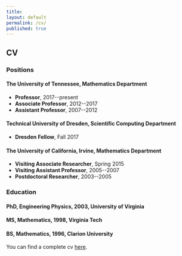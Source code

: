 ```yaml
---
title:
layout: default
permalink: /cv/
published: true
---
```


## CV

### Positions

#### The University of Tennessee, Mathematics Department 
- **Professor**, 2017--present
- **Associate Professor**, 2012--2017
- **Assistant Professor**, 2007--2012

#### Technical University of Dresden, Scientific Computing Department
- **Dresden Fellow**, Fall 2017


#### The University of California, Irvine, Mathematics Department 
- **Visiting Associate Researcher**, Spring 2015
- **Visiting Assistant Professor**, 2005--2007
- **Postdoctoral Researcher**, 2003--2005


### Education

#### PhD, Engineering Physics, 2003, University of Virginia

#### MS, Mathematics, 1998, Virginia Tech

#### BS, Mathematics, 1996, Clarion University

You can find a complete cv [here](https://github.com/stevenmwise/stevenmwise.github.io/blob/master/files/CV/vitae.pdf).



